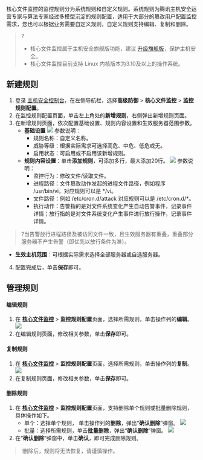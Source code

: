 核心文件监控的监控规则分为系统规则和自定义规则。系统规则为腾讯主机安全运营专家与算法专家经过多模型沉淀的规则配置，适用于大部分的篡改用户配置监控需求，您也可以根据业务需要自定义规则，自定义规则支持编辑、复制和删除。
>?
>- 核心文件监控属于主机安全旗舰版功能，建议 [升级旗舰版](https://buy.cloud.tencent.com/yunjing?ADTAG=cwp.buy.pro.coreFile)，保护主机安全。
>- 核心文件监控目前支持 Linux 内核版本为3.10及以上的操作系统。

## 新建规则
1. 登录 [主机安全控制台](https://console.cloud.tencent.com/cwp/defend/coreFile)，在左侧导航栏，选择**高级防御** > **核心文件监控** > **监控规则配置**。
2. 在监控规则配置页面，单击左上角处的**新增规则**，右侧弹出新增规则页面。
3. 在新增规则页面，依次配置基础设置、规则内容设置和生效服务器范围参数。
   - **基础设置**
![](https://qcloudimg.tencent-cloud.cn/raw/c57bed1c439208761e1766f2d387c97f.jpg)
参数说明：
     - 规则名称：自定义名称。
     - 威胁等级：根据实际需求可选择高危、中危、低危或无。
     - 启用状态：可启用或不启用该新增规则。
   - **规则内容设置**：单击**添加规则**，可添加多行，最大添加20行。
![](https://qcloudimg.tencent-cloud.cn/raw/a859ae4f0d299c60e0b6f26a3f6c4cb9.jpg)
 参数说明：
     - 监控行为：修改文件/读取文件。  
     - 进程路径：文件篡改动作发起的进程文件路径，例如程序 /usr/bin/vi，对应规则可以是 */vi。
     - 文件路径：例如 /etc/cron.d/attack 对应规则可以是 /etc/cron.d/*。
     - 执行动作：告警指的是对文件系统变化产生自动告警事件，记录事件详情；放行指的是对文件系统变化产生事件进行放行操作，记录事件详情。
>?当告警放行进程路径及被访问文件一致，且生效服务器有重叠，重叠部分服务器不产生告警（即优先以放行条件为准）。
   - **生效主机范围**：可根据实际需求选择全部服务器或自选服务器。
4. 配置完成后，单击**保存**即可。

## 管理规则
#### 编辑规则
1. 在 **[核心文件监控](https://console.cloud.tencent.com/cwp/defend/coreFile/rule)** > **监控规则配置**页面，选择所需规则，单击操作列的**编辑**。
![](https://qcloudimg.tencent-cloud.cn/raw/144a86e893fb30d7df5101f838715eee.png)
2. 在编辑规则页面，修改相关参数，单击**保存**即可。

#### 复制规则
1. 在 **[核心文件监控](https://console.cloud.tencent.com/cwp/defend/coreFile/rule)** > **监控规则配置**页面，选择所需规则，单击操作列的**复制**。
![](https://qcloudimg.tencent-cloud.cn/raw/ce4d797f3c7cf6bd2de1baed839dbca9.png)
2. 在复制规则页面，修改相关参数，单击**保存**即可。

#### 删除规则
1. 在 **[核心文件监控](https://console.cloud.tencent.com/cwp/defend/coreFile/rule)** > **监控规则配置**页面，支持删除单个规则或批量删除规则，具体操作如下。
   - 单个：选择单个规则， 单击操作列的**删除**，弹出“**确认删除**”弹窗。
![](https://qcloudimg.tencent-cloud.cn/raw/4e457772b773160b0b3587070d16ec7e.png) 
   - 批量：选择所需规则，单击**批量删除**，弹出“**确认删除**”弹窗。
![](https://qcloudimg.tencent-cloud.cn/raw/29b0c7bb361ee0ca20b05acac033d662.jpg)
2. 在“**确认删除**”弹窗中，单击**确认**，即可完成删除规则。
>!删除后，规则将无法恢复，请谨慎操作。
>
